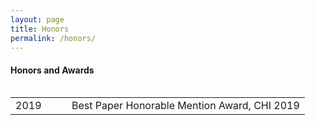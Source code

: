 ```yaml
---
layout: page
title: Honors
permalink: /honors/
---
```


#### **Honors and Awards**

<table border="0">


<table>
          <tr>
            <td style="width:74px">2019</td>
            <td>Best Paper Honorable Mention Award, CHI 2019</td>
          </tr>		
</table>
